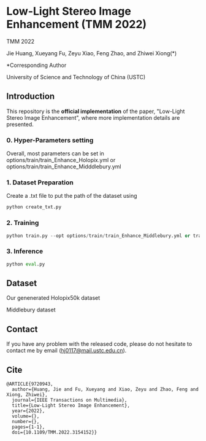 # Low-Light Stereo Image Enhancement (TMM 2022)

TMM 2022

Jie Huang, Xueyang Fu, Zeyu Xiao, Feng Zhao, and Zhiwei Xiong(*)

*Corresponding Author

University of Science and Technology of China (USTC)

## Introduction

This repository is the **official implementation** of the paper, "Low-Light Stereo Image Enhancement", where more implementation details are presented.

### 0. Hyper-Parameters setting

Overall, most parameters can be set in options/train/train_Enhance_Holopix.yml or options/train/train_Enhance_Midddlebury.yml

### 1. Dataset Preparation

Create a .txt file to put the path of the dataset using 

```python
python create_txt.py
```

### 2. Training

```python
python train.py --opt options/train/train_Enhance_Middlebury.yml or train_Enhance_Holopix.yml
```


### 3. Inference

```python
python eval.py 
```

## Dataset

Our genenerated Holopix50k dataset 

Middlebury dataset


## Contact

If you have any problem with the released code, please do not hesitate to contact me by email (hj0117@mail.ustc.edu.cn).

## Cite

```
@ARTICLE{9720943,
  author={Huang, Jie and Fu, Xueyang and Xiao, Zeyu and Zhao, Feng and Xiong, Zhiwei},
  journal={IEEE Transactions on Multimedia}, 
  title={Low-Light Stereo Image Enhancement}, 
  year={2022},
  volume={},
  number={},
  pages={1-1},
  doi={10.1109/TMM.2022.3154152}}
```
